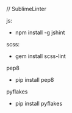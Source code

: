 // SublimeLinter

js:
- npm install -g jshint

scss:
- gem install scss-lint

pep8
- pip install pep8

pyflakes
- pip install pyflakes
